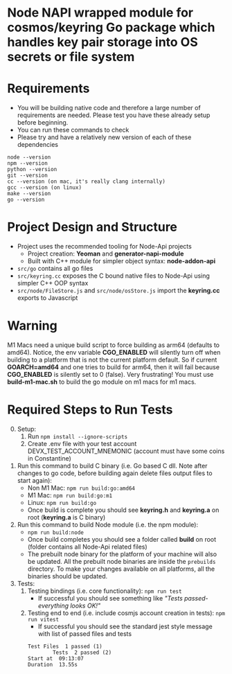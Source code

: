 # Node NAPI wrapped module for cosmos/keyring Go package which handles key pair storage into OS secrets or file system

# Requirements
- You will be building native code and therefore a large number of requirements are needed. Please test you have these already setup before beginning.
- You can run these commands to check
- Please try and have a relatively new version of each of these dependencies

```
node --version
npm --version
python --version
git --version
cc --version (on mac, it's really clang internally)
gcc --version (on linux)
make --version
go --version
```

# Project Design and Structure
- Project uses the recommended tooling for Node-Api projects
    - Project creation: **Yeoman** and **generator-napi-module**
    - Built with C++ module for simpler object syntax: **node-addon-api**
- `src/go` contains all go files
- `src/keyring.cc` exposes the C bound native files to Node-Api using simpler C++ OOP syntax
- `src/node/FileStore.js` and `src/node/osStore.js` import the **keyring.cc** exports to Javascript

# Warning
M1 Macs need a unique build script to force building as arm64 (defaults to amd64). Notice, the env variable **CGO_ENABLED** will silently turn off when building to a platform that is not the current platform default. So if current **GOARCH=amd64** and one tries to build for arm64, then it will fail because **CGO_ENABLED** is silently set to 0 (false). Very frustrating!
You must use **build-m1-mac.sh** to build the go module on m1 macs for m1 macs.

# Required Steps to Run Tests
0. Setup:
    1. Run `npm install --ignore-scripts`
    2. Create .env file with your test account DEVX_TEST_ACCOUNT_MNEMONIC (account must have some coins in Constantine)
1. Run this command to build C binary (i.e. Go based C dll. Note after changes to go code, before building again delete files output files to start again): 
    - Non M1 Mac: `npm run build:go:amd64`
    - M1 Mac: `npm run build:go:m1`
    - Linux: `npm run build:go`
    - Once build is complete you should see **keyring.h** and **keyring.a** on root (**keyring.a** is C binary)
2. Run this command to build Node module (i.e. the npm module): 
    - `npm run build:node`
    - Once build completes you should see a folder called **build** on root (folder contains all Node-Api related files)
    - The prebuilt node binary for the platform of your machine will also be updated. All the prebuilt node binaries are inside the `prebuilds` directory. To make your changes available on all platforms, all the binaries should be updated.
3. Tests:
    1. Testing bindings (i.e. core functionality): `npm run test`
        - If successful you should see something like *"Tests passed- everything looks OK!"*
    2. Testing end to end (i.e. include cosmjs account creation in tests): `npm run vitest`
        - If successful you should see the standard jest style message with list of passed files and tests
        ```
        Test Files  1 passed (1)
                Tests  2 passed (2)
        Start at  09:13:07
        Duration  13.55s
        ```
